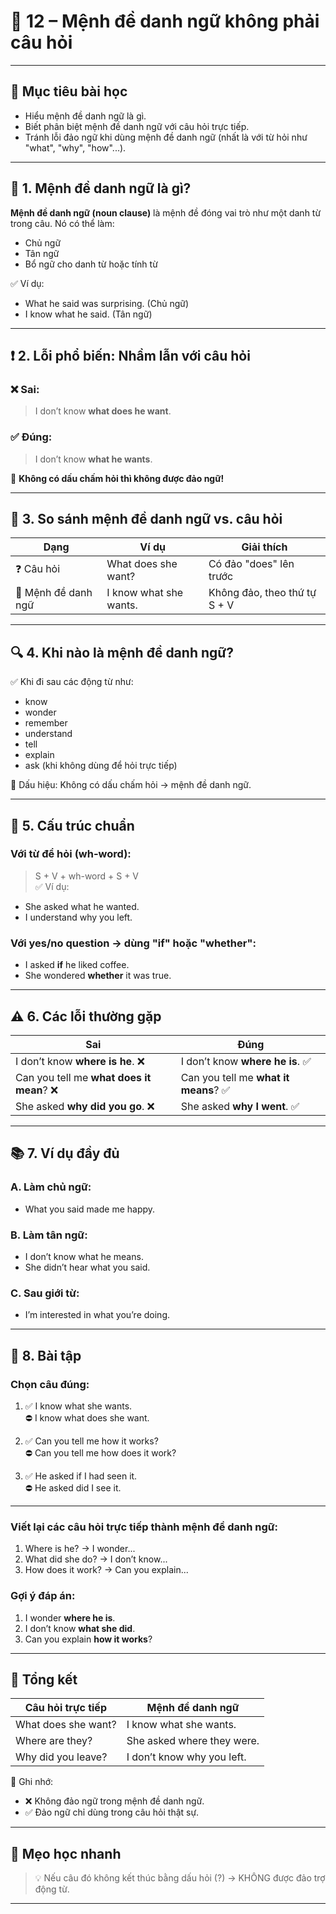 # 📘 12 – Mệnh đề danh ngữ không phải câu hỏi

---

## 🎯 Mục tiêu bài học

- Hiểu mệnh đề danh ngữ là gì.
- Biết phân biệt mệnh đề danh ngữ với câu hỏi trực tiếp.
- Tránh lỗi đảo ngữ khi dùng mệnh đề danh ngữ (nhất là với từ hỏi như "what", "why", "how"...).

---

## 📌 1. Mệnh đề danh ngữ là gì?

**Mệnh đề danh ngữ (noun clause)** là mệnh đề đóng vai trò như một danh từ trong câu. Nó có thể làm:

- Chủ ngữ
- Tân ngữ
- Bổ ngữ cho danh từ hoặc tính từ

✅ Ví dụ:
- What he said was surprising. (Chủ ngữ)
- I know what he said. (Tân ngữ)

---

## ❗ 2. Lỗi phổ biến: Nhầm lẫn với câu hỏi

### ❌ Sai:
> I don’t know **what does he want**.

### ✅ Đúng:
> I don’t know **what he wants**.

📌 **Không có dấu chấm hỏi thì không được đảo ngữ!**

---

## 🔄 3. So sánh mệnh đề danh ngữ vs. câu hỏi

| Dạng | Ví dụ | Giải thích |
|------|-------|------------|
| ❓ Câu hỏi | What does she want? | Có đảo "does" lên trước |
| 🧠 Mệnh đề danh ngữ | I know what she wants. | Không đảo, theo thứ tự S + V |

---

## 🔍 4. Khi nào là mệnh đề danh ngữ?

✅ Khi đi sau các động từ như:
- know
- wonder
- remember
- understand
- tell
- explain
- ask (khi không dùng để hỏi trực tiếp)

📌 Dấu hiệu: Không có dấu chấm hỏi → mệnh đề danh ngữ.

---

## 🔧 5. Cấu trúc chuẩn

### Với từ để hỏi (wh-word):
> S + V + wh-word + S + V  
✅ Ví dụ:  
- She asked what he wanted.  
- I understand why you left.

### Với yes/no question → dùng "if" hoặc "whether":
- I asked **if** he liked coffee.  
- She wondered **whether** it was true.

---

## ⚠️ 6. Các lỗi thường gặp

| Sai | Đúng |
|-----|------|
| I don’t know **where is he**. ❌ | I don’t know **where he is**. ✅ |
| Can you tell me **what does it mean**? ❌ | Can you tell me **what it means**? ✅ |
| She asked **why did you go**. ❌ | She asked **why I went**. ✅ |

---

## 📚 7. Ví dụ đầy đủ

### A. Làm chủ ngữ:
- What you said made me happy.

### B. Làm tân ngữ:
- I don’t know what he means.
- She didn’t hear what you said.

### C. Sau giới từ:
- I’m interested in what you’re doing.

---

## 🧪 8. Bài tập

### Chọn câu đúng:

1. ✅ I know what she wants.  
   ⛔ I know what does she want.

2. ✅ Can you tell me how it works?  
   ⛔ Can you tell me how does it work?

3. ✅ He asked if I had seen it.  
   ⛔ He asked did I see it.

---

### Viết lại các câu hỏi trực tiếp thành mệnh đề danh ngữ:

1. Where is he? → I wonder...
2. What did she do? → I don’t know...
3. How does it work? → Can you explain...

### Gợi ý đáp án:

1. I wonder **where he is**.  
2. I don’t know **what she did**.  
3. Can you explain **how it works**?

---

## 📝 Tổng kết

| Câu hỏi trực tiếp | Mệnh đề danh ngữ |
|-------------------|------------------|
| What does she want? | I know what she wants. |
| Where are they? | She asked where they were. |
| Why did you leave? | I don’t know why you left. |

📌 Ghi nhớ:
- ❌ Không đảo ngữ trong mệnh đề danh ngữ.
- ✅ Đảo ngữ chỉ dùng trong câu hỏi thật sự.

---

## 🎯 Mẹo học nhanh

> 💡 Nếu câu đó không kết thúc bằng dấu hỏi (?) → KHÔNG được đảo trợ động từ.

---

